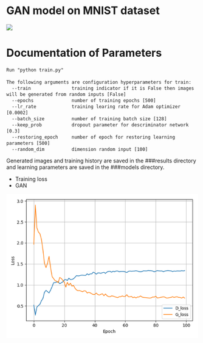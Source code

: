 # GAN model on MNIST dataset 

<p><img src = 'results/animation.gif'></p>


# Documentation of Parameters
    
    Run "python train.py"
    
    The following arguments are configuration hyperparameters for train: 
      --train       		training indicator if it is False then images will be generated from random inputs [False]
      --epochs				number of training epochs [500]
      --lr_rate				training learing rate for Adam optimizer [0.0002]
      --batch_size  		number of training batch size [128]
      --keep_prob   		dropout parameter for descriminator network [0.3]
      --restoring_epoch 	number of epoch for restoring learning parameters [500]
      --random_dim			dimension random input [100]

Generated images and training history are saved in the ###results directory and learning parameters are saved in the ###models directory.


* Training loss
 * GAN

![Loss](results/train_history.png)